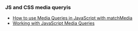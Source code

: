 ### JS and CSS media queryis
- [How to use Media Queries in JavaScript with matchMedia](https://www.sitepoint.com/javascript-media-queries/)
- [Working with JavaScript Media Queries](https://css-tricks.com/working-with-javascript-media-queries/)
